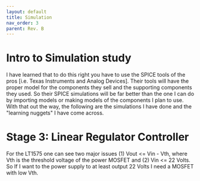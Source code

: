 ```yaml
---
layout: default
title: Simulation
nav_order: 3
parent: Rev. B
---
```


# Intro to Simulation study 

I have learned that to do this right you have to use the SPICE tools of the pros [i.e. Texas Instruments and Analog Devices]. Their tools will have the proper model for the components they sell and the supporting components they used. So their SPICE simulations will be far better than the one I can do by importing models or making models of the components I plan to use. With that out the way, the following are the simulations I have done and the "learning nuggets" I have come across. 



# Stage 3: Linear Regulator Controller

For the LT1575 one can see two major issues (1) Vout <= Vin - Vth, where Vth is the threshold voltage of the power MOSFET and (2) Vin <= 22 Volts. So If I want to the power supply to at least output 22 Volts I need a MOSFET with low Vth. 
